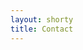 ```yaml
---
layout: shorty
title: Contact
---
```


<div class="col-md-12 text-center" id="contact-items" >
	<a style="padding-right:35px !important" href="mailto:metaxa@stanford.edu"><i class="fa fa-envelope-o fa-5x"></i></a>
	<a style="padding-right:35px !important" href="https://www.linkedin.com/in/dmetaxak"><i class="fa fa-linkedin fa-5x"></i></a>
	<a style="padding-right:35px !important" href="https://www.github.com/dmetaxak"><i class="fa fa-github fa-5x"></i></a>
	<a style="padding-right:35px !important" href="https://www.twitter.com/dmetaxak"><i class="fa fa-twitter fa-5x"></i></a>
</div>